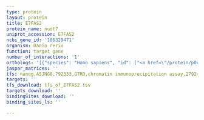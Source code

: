 ```yaml
---
type: protein
layout: protein
title: E7FAS2
protein_name: nudt7
uniprot_accession: E7FAS2
ncbi_gene_id: '100329471'
organism: Danio rerio
function: target gene
number_of_interactions: '1'
orthologs: '[{"species": "Homo sapiens", "id": ["<a href=\"/protein/p0c024\">P0C024</a>"]}, {"species": "Mus musculus", "id": ["<a href=\"/protein/q99p30\">Q99P30</a>"]}, {"species": "Rattus norvegicus", "id": ["<a href=\"/protein/d3zv74\">D3ZV74</a>"]}, {"species": "Caenorhabditis elegans", "id": ["<a href=\"/protein/q9na25\">Q9NA25</a>"]}]'
jaspar_matrices: ''
tfs: nanog,A5JNG8,792333,GTRD,chromatin immunoprecipitation assay,27924024%5Buid%5D,No
targets: ''
tfs_download: tfs_of_E7FAS2.tsv
targets_download: ''
bindingSites_download: ''
binding_sites_ls: ''

---
```

